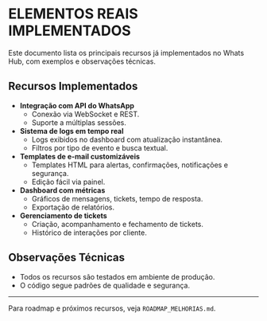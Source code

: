 # ELEMENTOS REAIS IMPLEMENTADOS

Este documento lista os principais recursos já implementados no Whats Hub, com exemplos e observações técnicas.

## Recursos Implementados

- **Integração com API do WhatsApp**
  - Conexão via WebSocket e REST.
  - Suporte a múltiplas sessões.
- **Sistema de logs em tempo real**
  - Logs exibidos no dashboard com atualização instantânea.
  - Filtros por tipo de evento e busca textual.
- **Templates de e-mail customizáveis**
  - Templates HTML para alertas, confirmações, notificações e segurança.
  - Edição fácil via painel.
- **Dashboard com métricas**
  - Gráficos de mensagens, tickets, tempo de resposta.
  - Exportação de relatórios.
- **Gerenciamento de tickets**
  - Criação, acompanhamento e fechamento de tickets.
  - Histórico de interações por cliente.

## Observações Técnicas
- Todos os recursos são testados em ambiente de produção.
- O código segue padrões de qualidade e segurança.

---
Para roadmap e próximos recursos, veja `ROADMAP_MELHORIAS.md`.
